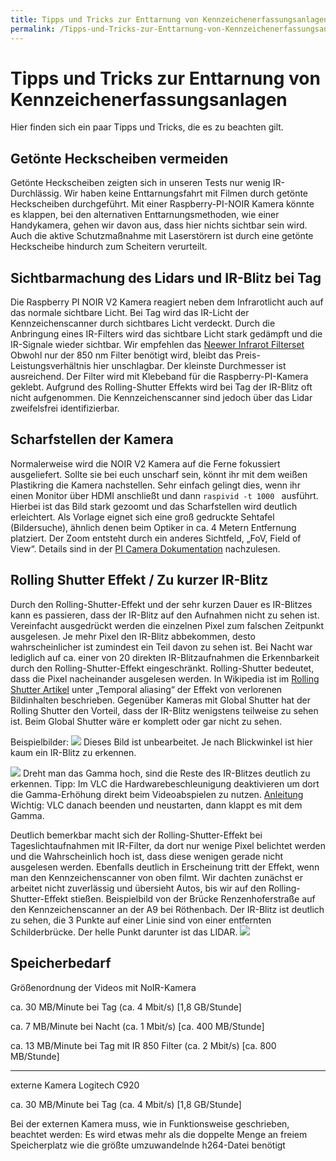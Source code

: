 ```yaml
---
title: Tipps und Tricks zur Enttarnung von Kennzeichenerfassungsanlagen
permalink: /Tipps-und-Tricks-zur-Enttarnung-von-Kennzeichenerfassungsanlagen
---
```



# Tipps und Tricks zur Enttarnung von Kennzeichenerfassungsanlagen
Hier finden sich ein paar Tipps und Tricks, die es zu beachten gilt.
## Getönte Heckscheiben vermeiden
Getönte Heckscheiben zeigten sich in unseren Tests nur wenig IR-Durchlässig. Wir haben keine Enttarnungsfahrt mit Filmen durch getönte Heckscheiben durchgeführt. Mit einer Raspberry-PI-NOIR Kamera könnte es klappen, bei den alternativen Enttarnungsmethoden, wie einer Handykamera, gehen wir davon aus, dass hier nichts sichtbar sein wird.
Auch die aktive Schutzmaßnahme mit Laserstörern ist durch eine getönte Heckscheibe hindurch zum Scheitern verurteilt.
## Sichtbarmachung des Lidars und IR-Blitz bei Tag
Die Raspberry PI NOIR V2 Kamera reagiert neben dem Infrarotlicht auch auf das normale sichtbare Licht. Bei Tag wird das IR-Licht der Kennzeichenscanner durch sichtbares Licht verdeckt. Durch die Anbringung eines IR-Filters wird das sichtbare Licht stark gedämpft und die IR-Signale wieder sichtbar. Wir empfehlen das [Neewer Infrarot Filterset ](https://www.amazon.de/Neewer%C2%AE-St%C3%BCck-Infrarot-R%C3%B6ntgen-Filter/dp/B015XMSUB0/)
Obwohl nur der 850 nm Filter benötigt wird, bleibt das Preis-Leistungsverhältnis hier unschlagbar. Der kleinste Durchmesser ist ausreichend. Der Filter wird mit Klebeband für die Raspberry-PI-Kamera geklebt. Aufgrund des Rolling-Shutter Effekts wird bei Tag der IR-Blitz oft nicht aufgenommen. Die Kennzeichenscanner sind jedoch über das Lidar zweifelsfrei identifizierbar.

## Scharfstellen der Kamera
Normalerweise wird die NOIR V2 Kamera auf die Ferne fokussiert ausgeliefert. Sollte sie bei euch unscharf sein, könnt ihr mit dem weißen Plastikring die Kamera nachstellen. 
Sehr einfach gelingt dies, wenn ihr einen Monitor über HDMI anschließt und dann 
`raspivid -t 1000 `
ausführt. Hierbei ist das Bild stark gezoomt und das Scharfstellen wird deutlich erleichtert. Als Vorlage eignet sich eine groß gedruckte Sehtafel (Bildersuche), ähnlich denen beim Optiker in ca. 4 Metern Entfernung platziert. Der Zoom entsteht durch ein anderes Sichtfeld, „FoV, Field of View“. Details sind in der [PI Camera Dokumentation](https://picamera.readthedocs.io/en/release-1.13/fov.html#sensor-modes) nachzulesen.
  
## Rolling Shutter Effekt / Zu kurzer IR-Blitz
Durch den Rolling-Shutter-Effekt und der sehr kurzen Dauer es IR-Blitzes kann es passieren, dass der IR-Blitz auf den Aufnahmen nicht zu sehen ist. Vereinfacht ausgedrückt werden die einzelnen Pixel zum falschen Zeitpunkt ausgelesen. Je mehr Pixel den IR-Blitz abbekommen, desto wahrscheinlicher ist zumindest ein Teil davon zu sehen ist. Bei Nacht war lediglich auf ca. einer von 20 direkten IR-Blitzaufnahmen die Erkennbarkeit durch den Rolling-Shutter-Effekt eingeschränkt. Rolling-Shutter bedeutet, dass die Pixel nacheinander ausgelesen werden. In Wikipedia ist im [Rolling Shutter Artikel](https://en.wikipedia.org/wiki/Rolling_shutter) unter „Temporal aliasing“ der Effekt von verlorenen Bildinhalten beschrieben. Gegenüber Kameras mit Global Shutter hat der Rolling Shutter den Vorteil, dass der IR-Blitz wenigstens teilweise zu sehen ist. Beim Global Shutter wäre er komplett oder gar nicht zu sehen. 

Beispielbilder:
![](https://raw.githubusercontent.com/Scan-Rec/Scan-Rec/master/Ressourcen/Rolling-Shutter/Rollingshutter%20Verlust%20Original%20Videobild.jpg)
Dieses Bild ist unbearbeitet. Je nach Blickwinkel ist hier kaum ein IR-Blitz zu erkennen.


![](https://raw.githubusercontent.com/Scan-Rec/Scan-Rec/master/Ressourcen/Rolling-Shutter/Rollingshutter%20Verlust%20durch%20Gammakorrektur%20besser%20sichtbar%20gemacht.jpg)
Dreht man das Gamma hoch, sind die Reste des IR-Blitzes deutlich zu erkennen. Tipp: Im VLC die Hardwarebeschleunigung deaktivieren um dort die Gamma-Erhöhung direkt beim Videoabspielen zu nutzen. [Anleitung](https://forum.videolan.org/viewtopic.php?t=145008) Wichtig: VLC danach beenden und neustarten, dann klappt es mit dem Gamma.

Deutlich bemerkbar macht sich der Rolling-Shutter-Effekt bei Tageslichtaufnahmen mit IR-Filter, da dort nur wenige Pixel belichtet werden und die Wahrscheinlich hoch ist, dass diese wenigen gerade nicht ausgelesen werden. Ebenfalls deutlich in Erscheinung tritt der Effekt, wenn man den Kennzeichenscanner von oben filmt. Wir dachten zunächst er arbeitet nicht zuverlässig und übersieht Autos, bis wir auf den Rolling-Shutter-Effekt stießen. Beispielbild von der Brücke Renzenhoferstraße auf den Kennzeichenscanner an der A9 bei Röthenbach. Der IR-Blitz ist deutlich zu sehen, die 3 Punkte auf einer Linie sind von einer entfernten Schilderbrücke. Der helle Punkt darunter ist das LIDAR.
![](https://raw.githubusercontent.com/Scan-Rec/Scan-Rec/master/Ressourcen/Rolling-Shutter/2%20Von%20Br%C3%BCcke%20Renzenhoferstr%20aus%20-%20rechte%20Spur.jpg)


## Speicherbedarf
Größenordnung der Videos mit NoIR-Kamera

ca. 30 MB/Minute bei Tag (ca. 4 Mbit/s) [1,8 GB/Stunde]

ca. 7 MB/Minute bei Nacht (ca. 1 Mbit/s) [ca. 400 MB/Stunde]

ca. 13 MB/Minute bei Tag mit IR 850 Filter (ca. 2 Mbit/s) [ca. 800 MB/Stunde]

***

externe Kamera Logitech C920

ca. 30 MB/Minute bei Tag (ca. 4 Mbit/s) [1,8 GB/Stunde]

Bei der externen Kamera muss, wie in Funktionsweise geschrieben, beachtet werden:
Es wird etwas mehr als die doppelte Menge an freiem Speicherplatz wie die größte umzuwandelnde h264-Datei benötigt
